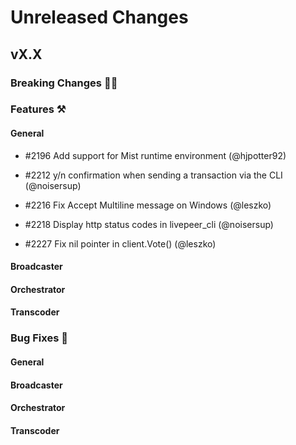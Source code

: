 # Unreleased Changes

## vX.X

### Breaking Changes 🚨🚨

### Features ⚒

#### General
- \#2196 Add support for Mist runtime environment (@hjpotter92)

- \#2212 y/n confirmation when sending a transaction via the CLI (@noisersup)

- \#2216 Fix Accept Multiline message on Windows (@leszko)
- \#2218 Display http status codes in livepeer_cli (@noisersup)
- \#2227 Fix nil pointer in client.Vote() (@leszko)

#### Broadcaster

#### Orchestrator

#### Transcoder

### Bug Fixes 🐞

#### General

#### Broadcaster

#### Orchestrator

#### Transcoder
